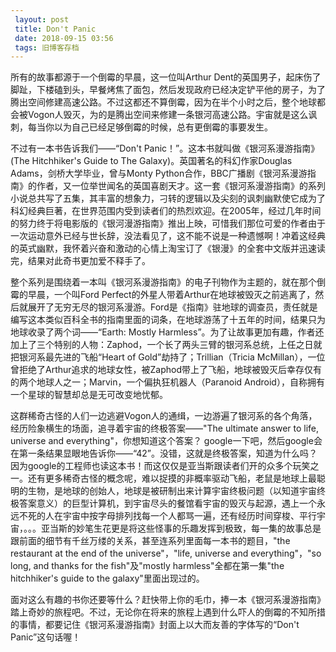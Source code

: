 ```yaml
---
 layout: post
 title: Don't Panic
 date: 2018-09-15 03:56
 tags: 旧博客存档
---
```

所有的故事都源于一个倒霉的早晨，这一位叫Arthur
Dent的英国男子，起床伤了脚趾，下楼磕到头，早餐烤焦了面包，然后发现政府已经决定铲平他的房子，为了腾出空间修建高速公路。不过这都还不算倒霉，因为在半个小时之后，整个地球都会被Vogon人毁灭，为的是腾出空间来修建一条银河高速公路。宇宙就是这么讽刺，每当你以为自己已经足够倒霉的时候，总有更倒霉的事要发生。

不过有一本书告诉我们——“Don't Panic！”。这本书就叫做《银河系漫游指南》(The Hitchhiker's Guide to The
Galaxy)。英国著名的科幻作家Douglas Adams，剑桥大学毕业，曾与Monty
Python合作，BBC广播剧《银河系漫游指南》的作者，又一位举世闻名的英国喜剧天才。这一套《银河系漫游指南》的系列小说总共写了五集，其丰富的想象力，刁转的逻辑以及尖刻的讽刺幽默使它成为了科幻经典巨著，在世界范围内受到读者们的热烈欢迎。在2005年，经过几年时间的努力终于将电影版的《银河漫游指南》推出上映，可惜我们那位可爱的作者由于一次运动意外已经与世长辞，没法看见了，这不能不说是一种遗憾啊！冲着这经典的英式幽默，我怀着兴奋和激动的心情上淘宝订了《银漫》的全套中文版并迅速读完，结果对此奇书更加爱不释手了。

整个系列是围绕着一本叫《银河系漫游指南》的电子刊物作为主题的，就在那个倒霉的早晨，一个叫Ford
Perfect的外星人带着Arthur在地球被毁灭之前逃离了，然后就展开了无穷无尽的银河系漫游。Ford是《指南》驻地球的调查员，责任就是编写这本类似百科全书的指南里面的词条，在地球游荡了十五年的时间，结果只为地球收录了两个词——“Earth:
Mostly
Harmless”。为了让故事更加有趣，作者还加上了三个特别的人物：Zaphod，一个长了两头三臂的银河系总统，上任之日就把银河系最先进的飞船“Heart
of Gold”劫持了；Trillian（Tricia
McMillan），一位曾拒绝了Arthur追求的地球女性，被Zaphod带上了飞船，地球被毁灭后幸存仅有的两个地球人之一；Marvin，一个偏执狂机器人（Paranoid
Android），自称拥有一个星球的智慧却总是无可改变地忧郁。

这群稀奇古怪的人们一边逃避Vogon人的通缉，一边游遍了银河系的各个角落，经历险象横生的场面，追寻着宇宙的终极答案——"The ultimate
answer to life, universe and everything"，你想知道这个答案？
google一下吧，然后google会在第一条结果显眼地告诉你——“42”。没错，这就是终极答案，知道为什么吗？因为google的工程师也读这本书！而这仅仅是亚当斯跟读者们开的众多个玩笑之一。还有更多稀奇古怪的概念呢，难以捉摸的非概率驱动飞船，老鼠是地球上最聪明的生物，是地球的创始人，地球是被研制出来计算宇宙终极问题（以知道宇宙终极答案意义）的巨型计算机，到宇宙尽头的餐馆看宇宙的毁灭与起源，遇上一个永远不死的人在宇宙中按字母排列找每一个人都骂一遍，还有经历时间穿梭、平行宇宙，。。。亚当斯的妙笔生花更是将这些怪事的乐趣发挥到极致，每一集的故事总是跟前面的细节有千丝万缕的关系，甚至连系列里面每一本书的题目，"the
restaurant at the end of the universe"，"life, universe and everything"，"so
long, and thanks for the fish"及"mostly harmless"全都在第一集"the hitchhiker's guide
to the galaxy"里面出现过的。

面对这么有趣的书你还要等什么？赶快带上你的毛巾，捧一本《银河系漫游指南》踏上奇妙的旅程吧。不过，无论你在将来的旅程上遇到什么吓人的倒霉的不知所措的事情，都要记住《银河系漫游指南》封面上以大而友善的字体写的“Don't
Panic”这句话喔！

